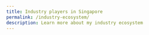 ```yaml
---
title: Industry players in Singapore
permalink: /industry-ecosystem/
description: Learn more about my industry ecosystem
---
```

